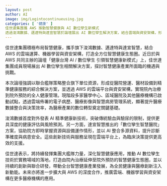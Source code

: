 ```yaml
---
layout: post
author: AI
image: img/Logintocontinueusing.jpg
categories: [ '健康' ]
佳世達集團攜 AWS 推動智慧健康與 AI 數位孿生新模式
透過浚鴻數據、邁達特與達宣智慧於論壇展出 AI 數位孿生解決方案，結合雲端與資安架構，形成從醫院營運到院外預防的全人健康管理；多家醫療機構已啟動試點，利用雲端佈署的電子病歷、影像與智慧病房管理系統提升資料整合與決策效率，並展現 AI 精準健康與數位孿生智慧醫院等創新技術在臨床決策支援上的應用。"
---
```

佳世達集團積極布局智慧健康，攜手旗下浚鴻數據、邁達特與達宣智慧，結合 AWS 的雲端運算、機器學習與資安架構，打造全方位智慧健康生態圈。近日於與 AWS 共同主辦的論壇「健康台灣 AI / 數位孿生 引領智慧健康新模式」上，佳世達集團成員現場展出 AI 數位孿生相關解決方案，探討智慧健康產業所面臨的機遇與挑戰。

本次論壇強調以聯合艦隊策略整合旗下單位資源，形成從醫院營運、醫材設備到精準健康服務的綜合解決方案，並透過 AWS 的雲端平台與資安架構，實現院內治療到院外預防的全人健康管理。現階段多家醫學中心、區域醫院及其他醫療機構已啟動試點，透過雲端佈署的電子病歷、醫療影像與智慧病房管理系統，顯著提升醫療數據整合與決策效率，為醫療產業的數位轉型奠定關鍵基礎。

浚鴻數據首度對外發表 AI 精準健康新技術，突破傳統驗血與驗尿的限制，提供更具深度的健康評估與風險預測。另一方面，達宣智慧推出的「數位孿生智慧醫院」方案，協助院方即時掌握資源與設備運作情形，並以 AI 整合多源資料，提升診斷準確度與病患安全。這些創新技術與服務呈現在雲端平台上，為臨床決策提供更高效的支援。

佳世達表示，將持續發揮集團大艦隊力量，深化智慧健康應用，推動 AI 數位孿生技術於實務場域的落地，打造由院內治療延伸至院外預防的智慧健康生態圈，並以持續的創新與聯合研發，帶動全台智慧健康產業發展，為全民健康與醫療創新注入新動能。未來亦將進一步擴大與 AWS 的深度合作，推廣雲端、機器學習與資安架構在更多醫療機構的應用。